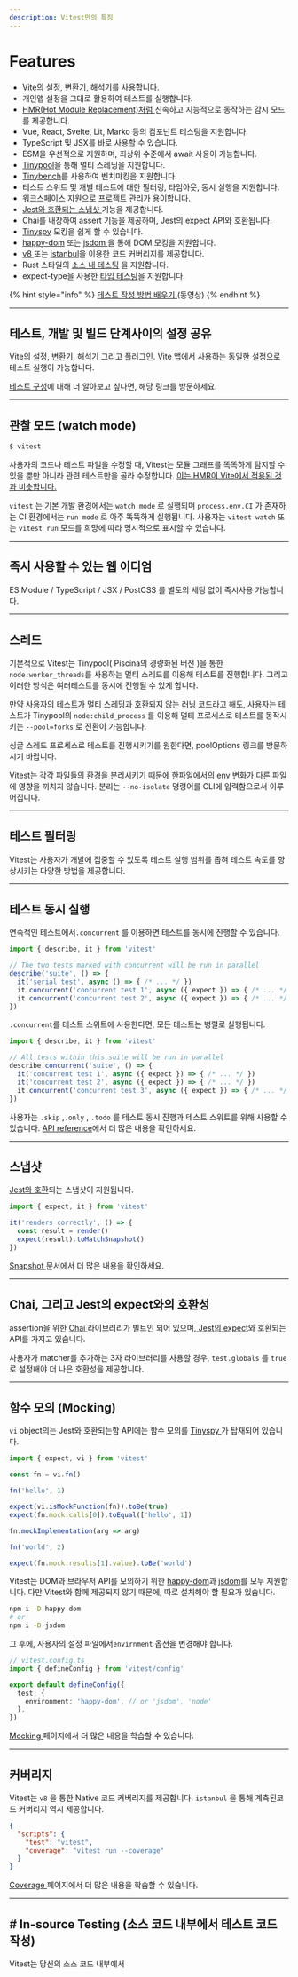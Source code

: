```yaml
---
description: Vitest만의 특징
---
```


# Features

* [Vite](https://vitejs.dev/)의 설정, 변환기, 해석기를 사용합니다.
* 개인앱 설정을 그대로 활용하여 테스트를 실행합니다.
* [HMR(Hot Module Replacement)처럼 ](https://twitter.com/antfu7/status/1468233216939245579)신속하고 지능적으로 동작하는 감시 모드를 제공합니다.
* Vue, React, Svelte, Lit, Marko 등의 컴포넌트 테스팅을 지원합니다.
* TypeScript 및 JSX를 바로 사용할 수 있습니다.
* ESM을 우선적으로 지원하며, 최상위 수준에서 await 사용이 가능합니다.
* [Tinypool](https://github.com/tinylibs/tinypool)을 통해 멀티 스레딩을 지원합니다.
* [Tinybench](https://github.com/tinylibs/tinybench)를 사용하여 벤치마킹을 지원합니다.
* 테스트 스위트 및 개별 테스트에 대한 필터링, 타임아웃, 동시 실행을 지원합니다.
* [워크스페이스](https://vitest.dev/guide/workspace) 지원으로 프로젝트 관리가 용이합니다.
* [Jest와 호환되는 스냅샷 ](https://vitest.dev/guide/snapshot)기능을 제공합니다.
* Chai를 내장하여 assert 기능을 제공하며, Jest의 expect API와 호환됩니다.
* [Tinyspy](https://github.com/tinylibs/tinyspy) 모킹을 쉽게 할 수 있습니다.
* [happy-dom](https://github.com/capricorn86/happy-dom) 또는 [jsdom ](https://github.com/jsdom/jsdom)을 통해 DOM 모킹을 지원합니다.
* [v8 ](https://v8.dev/blog/javascript-code-coverage)또는 [istanbul](https://istanbul.js.org/)을 이용한 코드 커버리지를 제공합니다.
* Rust 스타일의 [소스 내 테스팅](https://vitest.dev/guide/in-source) 을 지원합니다.
* expect-type을 사용한 [타입 테스팅](https://github.com/mmkal/expect-type)을 지원합니다.

{% hint style="info" %}
[테스트 작성 방법 배우기 ](https://vueschool.io/lessons/your-first-test?friend=vueuse)(동영상)
{% endhint %}

***

## 테스트, 개발 및 빌드 단계사이의 설정 공유

Vite의 설정, 변환기, 해석기 그리고 플러그인. Vite 앱에서 사용하는 동일한 설정으로 테스트 실행이 가능합니다.&#x20;

[테스트 구성](features.md)에 대해 더 알아보고 싶다면, 해당 링크를 방문하세요.



***

## 관찰 모드 (watch mode)

```bash
$ vitest
```

사용자의  코드나 테스트 파일을 수정할 때,  Vitest는 모듈 그래프를 똑똑하게 탐지할 수 있을  뿐만 아니라 관련 테스트만을 골라 수정합니다. [이는 HMR이 Vite에서 적용된 것과 비슷합니다.](https://twitter.com/antfu7/status/1468233216939245579)

`vitest` 는 기본 개발 환경에서는 `watch mode`  로 실행되며 `process.env.CI`  가 존재하는 CI 환경에서는 `run mode`  로 아주   똑똑하게 실행됩니다. 사용자는 `vitest watch` 또는 `vitest run` 모드를 희망에 따라 명시적으로 표시할 수 있습니다.



***

## 즉시 사용할 수 있는 웹 이디엄

ES Module / TypeScript / JSX / PostCSS 를 별도의 세팅 없이 즉시사용 가능합니다.



***

## 스레드

기본적으로 Vitest는 Tinypool( Piscina의 경량화된 버전 )을 통한 `node:worker_threads`를 사용하는 멀티 스레드를 이용해 테스트를 진행합니다. 그리고 이러한 방식은 여러테스트를  동시에  진행될 수 있게 합니다.&#x20;

만약 사용자의 테스트가 멀티 스레딩과 호환되지 않는 러닝 코드라고 해도, 사용자는  테스트가  Tinypool의 `node:child_process`  를 이용해 멀티 프로세스로 테스트를 동작시키는 `--pool=forks` 로   전환이 가능합니다.

싱글 스레드 프로세스로 테스트를 진행시키기를 원한다면, poolOptions 링크를 방문하시기 바랍니다.

Vitest는 각각 파일들의 환경을 분리시키기 때문에 한파일에서의    env 변화가 다른 파일에 영향을 끼치지 않습니다. 분리는 `--no-isolate` 명령어를 CLI에 입력함으로서 이루어집니다.



***

## 테스트 필터링

Vitest는 사용자가 개발에 집중할 수 있도록 테스트 실행 범위를 좁혀 테스트 속도를 향상시키는 다양한 방법을 제공합니다.



***

## 테스트 동시 실행

연속적인      테스트에서`.concurrent` 를 이용하면 테스트를 동시에 진행할 수 있습니다.

```typescript
import { describe, it } from 'vitest'

// The two tests marked with concurrent will be run in parallel
describe('suite', () => {
  it('serial test', async () => { /* ... */ })
  it.concurrent('concurrent test 1', async ({ expect }) => { /* ... */ })
  it.concurrent('concurrent test 2', async ({ expect }) => { /* ... */ })
})
```

`.concurrent`를 테스트 스위트에  사용한다면, 모든 테스트는 병렬로 실행됩니다.

```typescript
import { describe, it } from 'vitest'

// All tests within this suite will be run in parallel
describe.concurrent('suite', () => {
  it('concurrent test 1', async ({ expect }) => { /* ... */ })
  it('concurrent test 2', async ({ expect }) => { /* ... */ })
  it.concurrent('concurrent test 3', async ({ expect }) => { /* ... */ })
})
```

사용자는 `.skip` ,`.only` , `.todo` 를 테스트 동시 진행과  테스트 스위트를 위해 사용할 수 있습니다. [API reference](https://vitest.dev/api/#test-concurrent)에서 더 많은 내용을 확인하세요.



***

## 스냅샷

[Jest와 호환](https://jestjs.io/docs/snapshot-testing)되는 스냅샷이 지원됩니다.

```typescript
import { expect, it } from 'vitest'

it('renders correctly', () => {
  const result = render()
  expect(result).toMatchSnapshot()
})
```

[Snapshot ](https://vitest.dev/guide/snapshot.html)문서에서 더 많은 내용을 확인하세요.



***

## Chai, 그리고  Jest의 expect와의 호환성

assertion을 위한 [Chai ](https://www.chaijs.com/)라이브러리가 빌트인 되어 있으며,[ Jest의 expect](https://jestjs.io/docs/expect)와 호환되는 API를 가지고 있습니다.



사용자가  matcher를   추가하는 3자 라이브러리를 사용할 경우, `test.globals`  를 `true` 로 설정해야 더 나은 호환성을 제공합니다.&#x20;



***

## 함수 모의 (Mocking)&#x20;

`vi` object의는 Jest와 호환되는함 API에는  함수 모의를 [Tinyspy ](https://github.com/tinylibs/tinyspy)가 탑재되어 있습니다.

```typescript
import { expect, vi } from 'vitest'

const fn = vi.fn()

fn('hello', 1)

expect(vi.isMockFunction(fn)).toBe(true)
expect(fn.mock.calls[0]).toEqual(['hello', 1])

fn.mockImplementation(arg => arg)

fn('world', 2)

expect(fn.mock.results[1].value).toBe('world')
```

Vitest는 DOM과 브라우저 API를 모의하기 위한 [happy-dom](https://github.com/capricorn86/happy-dom)과 [jsdom](https://github.com/jsdom/jsdom)를 모두 지원합니다. 다만 Vitest와 함께 제공되지 않기 때문에, 따로 설치해야 할 필요가 있습니다.

```bash
npm i -D happy-dom
# or
npm i -D jsdom
```

그 후에, 사용자의 설정 파일에서`envirnment` 옵션을 변경해야 합니다.

```typescript
// vitest.config.ts
import { defineConfig } from 'vitest/config'

export default defineConfig({
  test: {
    environment: 'happy-dom', // or 'jsdom', 'node'
  },
})
```

[Mocking ](https://vitest.dev/guide/mocking.html)페이지에서 더 많은 내용을 학습할 수 있습니다.



***

## 커버리지

Vitest는 `v8` 을 통한 Native 코드 커버리지를  제공합니다.  `istanbul` 을 통해  계측된코드 커버리지 역시 제공합니다.

```json
{
  "scripts": {
    "test": "vitest",
    "coverage": "vitest run --coverage"
  }
}
```

[Coverage ](https://vitest.dev/guide/coverage.html)페이지에서 더 많은 내용을 학습할 수 있습니다.



***

## # In-source Testing (소스 코드 내부에서 테스트 코드 작성)

Vitest는 당신의 소스 코드 내부에서&#x20;
